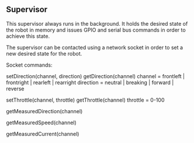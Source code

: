 Supervisor
----------

This supervisor always runs in the background. It holds the desired state of the robot in memory and
issues GPIO and serial bus commands in order to achieve this state.

The supervisor can be contacted using a network socket in order to set a new desired state for the robot.

Socket commands:

setDirection(channel, direction)
getDirection(channel)
    channel = frontleft | frontright | rearleft | rearright
    direction = neutral | breaking | forward | reverse

setThrottle(channel, throttle)
getThrottle(channel)
    throttle = 0-100

getMeasuredDirection(channel)

getMeasuredSpeed(channel)

getMeasuredCurrent(channel)
